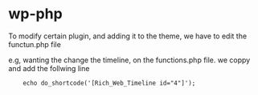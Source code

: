 # wp-php


To modify certain plugin, and adding it to the theme, we have to edit the functun.php file

e.g, wanting the change the timeline, on the functions.php file. we coppy and add the follwing line




        echo do_shortcode('[Rich_Web_Timeline id="4"]');

